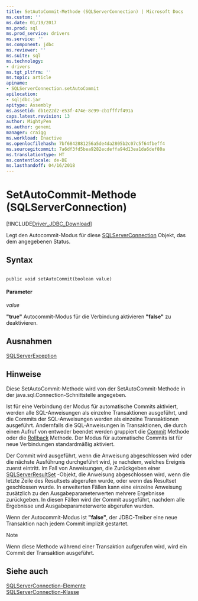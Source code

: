 ```yaml
---
title: SetAutoCommit-Methode (SQLServerConnection) | Microsoft Docs
ms.custom: ''
ms.date: 01/19/2017
ms.prod: sql
ms.prod_service: drivers
ms.service: ''
ms.component: jdbc
ms.reviewer: ''
ms.suite: sql
ms.technology:
- drivers
ms.tgt_pltfrm: ''
ms.topic: article
apiname:
- SQLServerConnection.setAutoCommit
apilocation:
- sqljdbc.jar
apitype: Assembly
ms.assetid: db1e22d2-e53f-474e-8c99-cb1fff7f491a
caps.latest.revision: 13
author: MightyPen
ms.author: genemi
manager: craigg
ms.workload: Inactive
ms.openlocfilehash: 7bf6842881256a5de4da2805b2c07c5f64fbeff4
ms.sourcegitcommit: 7a6df3fd5bea9282ecdeffa94d13ea1da6def80a
ms.translationtype: HT
ms.contentlocale: de-DE
ms.lasthandoff: 04/16/2018
---
```

# <a name="setautocommit-method-sqlserverconnection"></a>SetAutoCommit-Methode (SQLServerConnection)
[!INCLUDE[Driver_JDBC_Download](../../../includes/driver_jdbc_download.md)]

  Legt den Autocommit-Modus für diese [SQLServerConnection](../../../connect/jdbc/reference/sqlserverconnection-class.md) Objekt, das dem angegebenen Status.  
  
## <a name="syntax"></a>Syntax  
  
```  
  
public void setAutoCommit(boolean value)  
```  
  
#### <a name="parameters"></a>Parameter  
 *value*  
  
 **"true"** Autocommit-Modus für die Verbindung aktivieren **"false"** zu deaktivieren.  
  
## <a name="exceptions"></a>Ausnahmen  
 [SQLServerException](../../../connect/jdbc/reference/sqlserverexception-class.md)  
  
## <a name="remarks"></a>Hinweise  
 Diese SetAutoCommit-Methode wird von der SetAutoCommit-Methode in der java.sql.Connection-Schnittstelle angegeben.  
  
 Ist für eine Verbindung der Modus für automatische Commits aktiviert, werden alle SQL-Anweisungen als einzelne Transaktionen ausgeführt, und die Commits der SQL-Anweisungen werden als einzelne Transaktionen ausgeführt. Andernfalls die SQL-Anweisungen in Transaktionen, die durch einen Aufruf von entweder beendet werden gruppiert die [Commit](../../../connect/jdbc/reference/commit-method-sqlserverconnection.md) Methode oder die [Rollback](../../../connect/jdbc/reference/rollback-method-sqlserverconnection.md) Methode. Der Modus für automatische Commits ist für neue Verbindungen standardmäßig aktiviert.  
  
 Der Commit wird ausgeführt, wenn die Anweisung abgeschlossen wird oder die nächste Ausführung durchgeführt wird, je nachdem, welches Ereignis zuerst eintritt. Im Fall von Anweisungen, die Zurückgeben einer [SQLServerResultSet](../../../connect/jdbc/reference/sqlserverresultset-class.md) -Objekt, die Anweisung abgeschlossen wird, wenn die letzte Zeile des Resultsets abgerufen wurde, oder wenn das Resultset geschlossen wurde. In erweiterten Fällen kann eine einzelne Anweisung zusätzlich zu den Ausgabeparameterwerten mehrere Ergebnisse zurückgeben. In diesen Fällen wird der Commit ausgeführt, nachdem alle Ergebnisse und Ausgabeparameterwerte abgerufen wurden.  
  
 Wenn der Autocommit-Modus ist **"false"**, der JDBC-Treiber eine neue Transaktion nach jedem Commit implizit gestartet.  
  
> [!NOTE]  
>  Wenn diese Methode während einer Transaktion aufgerufen wird, wird ein Commit der Transaktion ausgeführt.  
  
## <a name="see-also"></a>Siehe auch  
 [SQLServerConnection-Elemente](../../../connect/jdbc/reference/sqlserverconnection-members.md)   
 [SQLServerConnection-Klasse](../../../connect/jdbc/reference/sqlserverconnection-class.md)  
  
  
